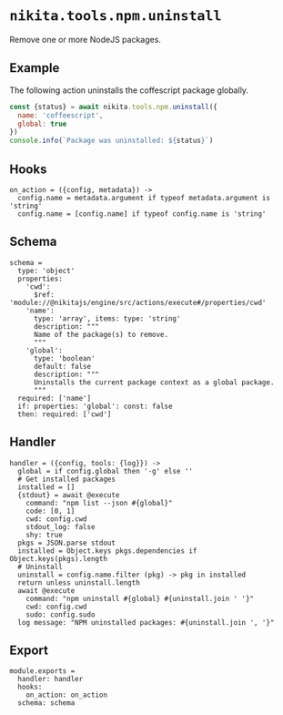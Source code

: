 
# `nikita.tools.npm.uninstall`

Remove one or more NodeJS packages.

## Example

The following action uninstalls the coffescript package globally.

```js
const {status} = await nikita.tools.npm.uninstall({
  name: 'coffeescript',
  global: true
})
console.info(`Package was uninstalled: ${status}`)
```

## Hooks

    on_action = ({config, metadata}) ->
      config.name = metadata.argument if typeof metadata.argument is 'string'
      config.name = [config.name] if typeof config.name is 'string'
      
## Schema

    schema =
      type: 'object'
      properties:
        'cwd':
          $ref: 'module://@nikitajs/engine/src/actions/execute#/properties/cwd'
        'name':
          type: 'array', items: type: 'string'
          description: """
          Name of the package(s) to remove.
          """
        'global':
          type: 'boolean'
          default: false
          description: """
          Uninstalls the current package context as a global package.
          """
      required: ['name']
      if: properties: 'global': const: false
      then: required: ['cwd']

## Handler

    handler = ({config, tools: {log}}) ->
      global = if config.global then '-g' else ''
      # Get installed packages
      installed = []
      {stdout} = await @execute
        command: "npm list --json #{global}"
        code: [0, 1]
        cwd: config.cwd
        stdout_log: false
        shy: true
      pkgs = JSON.parse stdout
      installed = Object.keys pkgs.dependencies if Object.keys(pkgs).length
      # Uninstall
      uninstall = config.name.filter (pkg) -> pkg in installed
      return unless uninstall.length
      await @execute
        command: "npm uninstall #{global} #{uninstall.join ' '}"
        cwd: config.cwd
        sudo: config.sudo
      log message: "NPM uninstalled packages: #{uninstall.join ', '}"

## Export

    module.exports =
      handler: handler
      hooks:
        on_action: on_action
      schema: schema
